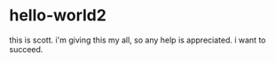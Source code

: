 # hello-world2
this is scott. i'm giving this my all, so any help is appreciated. i want to succeed.
